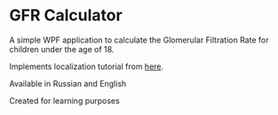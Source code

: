 # GFR Calculator
A simple WPF application to calculate the Glomerular Filtration Rate for children under the age of 18.

Implements localization tutorial from [here](https://github.com/Epsil0neR/WPF-Localization).

Available in Russian and English

Created for learning purposes
